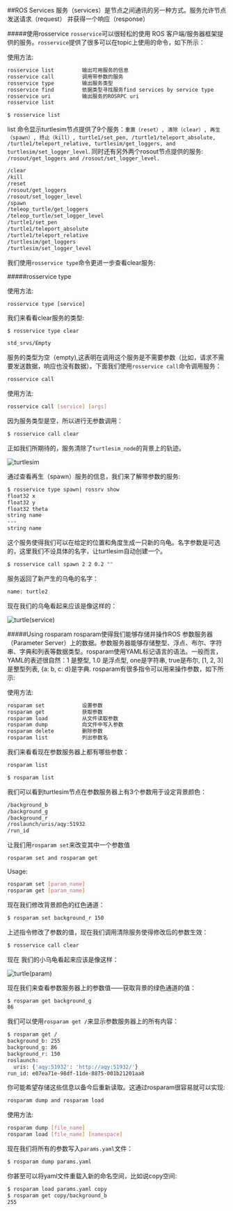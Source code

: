 ##ROS Services
服务（services）是节点之间通讯的另一种方式。服务允许节点发送请求（request） 并获得一个响应（response）

#####使用rosservice
`rosservice`可以很轻松的使用 ROS 客户端/服务器框架提供的服务。`rosservice`提供了很多可以在topic上使用的命令，如下所示：

使用方法:
```sh
rosservice list         输出可用服务的信息
rosservice call         调用带参数的服务
rosservice type         输出服务类型
rosservice find         依据类型寻找服务find services by service type
rosservice uri          输出服务的ROSRPC uri
rosservice list

$ rosservice list
```
list 命令显示turtlesim节点提供了9个服务：`重置（reset）, 清除（clear）, 再生（spawn）, 终止（kill）, turtle1/set_pen, /turtle1/teleport_absolute, /turtle1/teleport_relative, turtlesim/get_loggers, and turtlesim/set_logger_level`. 同时还有另外两个rosout节点提供的服务: `/rosout/get_loggers and /rosout/set_logger_level.`
```sh
/clear
/kill
/reset
/rosout/get_loggers
/rosout/set_logger_level
/spawn
/teleop_turtle/get_loggers
/teleop_turtle/set_logger_level
/turtle1/set_pen
/turtle1/teleport_absolute
/turtle1/teleport_relative
/turtlesim/get_loggers
/turtlesim/set_logger_level
```
我们使用`rosservice type`命令更进一步查看clear服务:

#####rosservice type

使用方法:
```
rosservice type [service]
```
我们来看看clear服务的类型:
```sh
$ rosservice type clear

std_srvs/Empty
```
服务的类型为空（empty),这表明在调用这个服务是不需要参数（比如，请求不需要发送数据，响应也没有数据）。下面我们使用`rosservice call`命令调用服务：
```sh
rosservice call
```
使用方法:
```sh
rosservice call [service] [args]
```
因为服务类型是空，所以进行无参数调用：
```sh
$ rosservice call clear
```
正如我们所期待的，服务清除了`turtlesim_node`的背景上的轨迹。

![turtlesim](../.png/turtlesim.png)

通过查看再生（spawn）服务的信息，我们来了解带参数的服务:
```sh
$ rosservice type spawn| rossrv show
float32 x
float32 y
float32 theta
string name
---
string name
```
这个服务使得我们可以在给定的位置和角度生成一只新的乌龟。名字参数是可选的，这里我们不设具体的名字，让turtlesim自动创建一个。
```sh
$ rosservice call spawn 2 2 0.2 ""
```
服务返回了新产生的乌龟的名字：
```sh
name: turtle2
```
现在我们的乌龟看起来应该是像这样的：

![turtle(service)](../.png/turtle(service).png)

#####Using rosparam
rosparam使得我们能够存储并操作ROS 参数服务器（Parameter Server）上的数据。参数服务器能够存储整型、浮点、布尔、字符串、字典和列表等数据类型。rosparam使用YAML标记语言的语法。一般而言，YAML的表述很自然：1 是整型, 1.0 是浮点型, one是字符串, true是布尔, [1, 2, 3]是整型列表, {a: b, c: d}是字典. rosparam有很多指令可以用来操作参数，如下所示:

使用方法:
```sh
rosparam set            设置参数
rosparam get            获取参数
rosparam load           从文件读取参数
rosparam dump           向文件中写入参数
rosparam delete         删除参数
rosparam list           列出参数名
```
我们来看看现在参数服务器上都有哪些参数：
```sh
rosparam list

$ rosparam list
```
我们可以看到turtlesim节点在参数服务器上有3个参数用于设定背景颜色：
```sh
/background_b
/background_g
/background_r
/roslaunch/uris/aqy:51932
/run_id
```
让我们用`rosparam set`来改变其中一个参数值
```sh
rosparam set and rosparam get
```
Usage:
```sh
rosparam set [param_name]
rosparam get [param_name]
```
现在我们修改背景颜色的红色通道：
```sh
$ rosparam set background_r 150
```
上述指令修改了参数的值，现在我们调用清除服务使得修改后的参数生效：
```sh
$ rosservice call clear
```
现在 我们的小乌龟看起来应该是像这样：

![turtle(param)](../.png/turtle(param).png)

现在我们来查看参数服务器上的参数值——获取背景的绿色通道的值：
```sh
$ rosparam get background_g 
86
```
我们可以使用`rosparam get /`来显示参数服务器上的所有内容：
```sh
$ rosparam get /
background_b: 255
background_g: 86
background_r: 150
roslaunch:
  uris: {'aqy:51932': 'http://aqy:51932/'}
run_id: e07ea71e-98df-11de-8875-001b21201aa8
```
你可能希望存储这些信息以备今后重新读取。这通过rosparam很容易就可以实现:
```sh
rosparam dump and rosparam load
```
使用方法:
```sh
rosparam dump [file_name]
rosparam load [file_name] [namespace]
```
现在我们将所有的参数写入`params.yaml`文件：
```sh
$ rosparam dump params.yaml
```
你甚至可以将yaml文件重载入新的命名空间，比如说copy空间:
```sh
$ rosparam load params.yaml copy
$ rosparam get copy/background_b
255
```